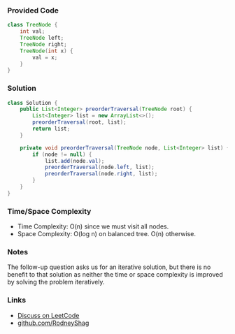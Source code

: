 ### Provided Code

```java
class TreeNode {
    int val;
    TreeNode left;
    TreeNode right;
    TreeNode(int x) {
        val = x;
    }
}
```

### Solution

```java
class Solution {
    public List<Integer> preorderTraversal(TreeNode root) {
        List<Integer> list = new ArrayList<>();
        preorderTraversal(root, list);
        return list;
    }

    private void preorderTraversal(TreeNode node, List<Integer> list) {
        if (node != null) {
            list.add(node.val);
            preorderTraversal(node.left, list);
            preorderTraversal(node.right, list);
        }
    }
}
```

### Time/Space Complexity

-  Time Complexity: O(n) since we must visit all nodes.
- Space Complexity: O(log n) on balanced tree. O(n) otherwise.

### Notes

The follow-up question asks us for an iterative solution, but there is no benefit to that solution as neither the time or space complexity is improved by solving the problem iteratively.

### Links

- [Discuss on LeetCode](https://leetcode.com/problems/binary-tree-preorder-traversal/discuss/304490)
- [github.com/RodneyShag](https://github.com/RodneyShag)
